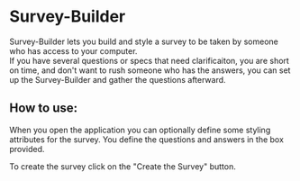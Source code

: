 Survey-Builder
==============

Survey-Builder lets you build and style a survey to be taken by someone who has access to your computer.  
If you have several questions or specs that need clarificaiton, you are short on time, and don't want to rush
someone who has the answers, you can set up the Survey-Builder and gather the questions afterward.

How to use:
----

When you open the application you can optionally define some styling attributes for the survey.  You define the questions and answers in the box provided.
 
To create the survey click on the "Create the Survey" button.
